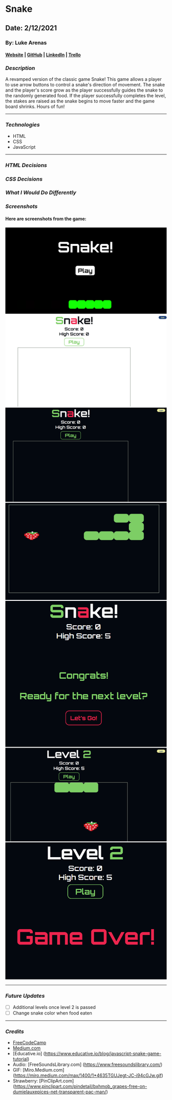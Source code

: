 # Snake

## Date: 2/12/2021

### By: Luke Arenas

#### [Website](https://lukearenas.github.io/Personal-Website/) | [GitHub](https://github.com/LukeArenas) | [LinkedIn](https://www.linkedin.com/in/lukearenas/) | [Trello](https://trello.com/b/VDEvoalZ/snake)

### ***Description***

A revamped version of the classic game Snake! This game allows a player to use arrow buttons to control a snake's direction of movement. The snake and the player's score grow as the player successfully guides the snake to the randomly generated food. If the player successfully completes the level, the stakes are raised as the snake begins to move faster and the game board shrinks. Hours of fun!

***

### ***Technologies***

* HTML
* CSS
* JavaScript

***

### ***HTML Decisions***


### ***CSS Decisions***


### ***What I Would Do Differently***


### ***Screenshots***

#### Here are screenshots from the game:
![index.html](screenshots/snake_index_html.PNG)
![game.html light](screenshots/snake_game_html_light.PNG)
![game.html dark](screenshots/snake_game_html_dark.PNG)
![game.html gameplay](screenshots/snake_game_html_midgame.PNG)
![next level prompt](screenshots/next_level_prompt.PNG)
![second round](screenshots/snake_secondround_html.PNG)
![game over](screenshots/game_over.PNG)

***

### ***Future Updates***

- [ ] Additional levels once level 2 is passed
- [ ] Change snake color when food eaten

***

### ***Credits***

* [FreeCodeCamp](https://www.freecodecamp.org/news/how-to-build-a-snake-game-in-javascript/)
* [Medium.com](https://medium.com/writeabyte/snake-game-5aaeb80a261a)
* [Educative.io] (https://www.educative.io/blog/javascript-snake-game-tutorial)
* Audio: [FreeSoundsLibrary.com] (https://www.freesoundslibrary.com/)
* GIF: [Miro.Medium.com] (https://miro.medium.com/max/1400/1*4635TGUJegt-JC-i94cGJw.gif)
* Strawberry: [PinClipArt.com] (https://www.pinclipart.com/pindetail/bxhmob_grapes-free-on-dumielauxepices-net-transparent-pac-man/)